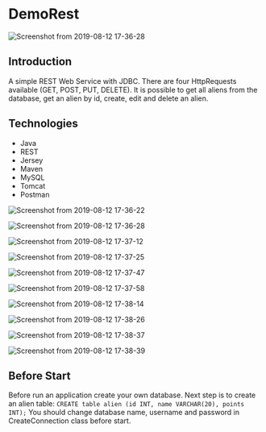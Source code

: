 # DemoRest
![Screenshot from 2019-08-12 17-36-28](https://user-images.githubusercontent.com/47396707/62878528-8b4e8b00-bd29-11e9-8465-c6ae114dcd3d.png)

## Introduction
A simple REST Web Service with JDBC. There are four HttpRequests available (GET, POST, PUT, DELETE). It is possible to get all aliens from the database, get an alien by id, create, edit and delete an alien. 

## Technologies
- Java
- REST
- Jersey
- Maven
- MySQL
- Tomcat
- Postman

![Screenshot from 2019-08-12 17-36-22](https://user-images.githubusercontent.com/47396707/62878432-57736580-bd29-11e9-90a5-afa9acac0c77.png)

![Screenshot from 2019-08-12 17-36-28](https://user-images.githubusercontent.com/47396707/62878528-8b4e8b00-bd29-11e9-8465-c6ae114dcd3d.png)

![Screenshot from 2019-08-12 17-37-12](https://user-images.githubusercontent.com/47396707/62878554-9acdd400-bd29-11e9-8d73-07b35d31f9bb.png)

![Screenshot from 2019-08-12 17-37-25](https://user-images.githubusercontent.com/47396707/62878573-a15c4b80-bd29-11e9-9a69-93717b3930d6.png)

![Screenshot from 2019-08-12 17-37-47](https://user-images.githubusercontent.com/47396707/62878593-a91bf000-bd29-11e9-8f73-a881a2a64bbf.png)

![Screenshot from 2019-08-12 17-37-58](https://user-images.githubusercontent.com/47396707/62878602-af11d100-bd29-11e9-9d41-c086e6b447c0.png)

![Screenshot from 2019-08-12 17-38-14](https://user-images.githubusercontent.com/47396707/62878613-b46f1b80-bd29-11e9-948b-ad2f911bbf20.png)

![Screenshot from 2019-08-12 17-38-26](https://user-images.githubusercontent.com/47396707/62878630-bcc75680-bd29-11e9-92db-1c92109e9b91.png)

![Screenshot from 2019-08-12 17-38-37](https://user-images.githubusercontent.com/47396707/62878640-c355ce00-bd29-11e9-8e20-02d0eb983dfc.png)


![Screenshot from 2019-08-12 17-38-39](https://user-images.githubusercontent.com/47396707/62878646-c8b31880-bd29-11e9-92bb-6feb05d78e82.png)


## Before Start
Before run an application create your own database. Next step is to create an alien table:
`CREATE table alien (id INT, name VARCHAR(20), points INT);`
You should change database name, username and password in CreateConnection class before start.

